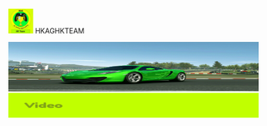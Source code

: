 <img src="IMG_20190127_184038.jpg" width="50" height="50"> HKAGHKTEAM

<img src="IMG_20190127_175456.jpg" width="1500" height="100">

<img src="IMG_20190203_101715.jpg" width="1000" height="50">


